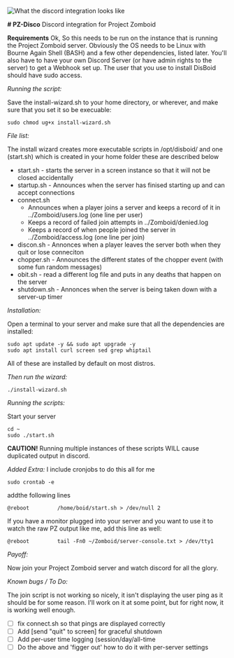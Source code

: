 
![What the discord integration looks like](https://i.imgur.com/Xa4TcU1.jpeg)

**# PZ-Disco**
Discord integration for Project Zomboid

**Requirements**
Ok, So this needs to be run on the instance that is running the Project Zomboid server.
Obviously the OS needs to be Linux with Bourne Again Shell (BASH) and a few other dependencies, listed later.
You'll also have to have your own Discord Server (or have admin rights to the server) to get a Webhook set up.
The user that you use to install DisBoid should have sudo access.

_Running the script:_

Save the install-wizard.sh to your home directory, or wherever, and make sure that you set it so be execuable:

```
sudo chmod ug+x install-wizard.sh
```

_File list:_

The install wizard creates more executable scripts in /opt/disboid/ and one (start.sh) which is created in your home folder these are described below

- start.sh - starts the server in a screen instance so that it will not be closed accidentally
- startup.sh - Announces when the server has finised starting up and can accept connections
- connect.sh
  - Announces when a player joins a server and keeps a record of it in ../Zomboid/users.log (one line per user)
  - Keeps a record of failed join attempts in ../Zomboid/denied.log
  - Keeps a record of when people joined the server in ../Zomboid/access.log (one line per join)
- discon.sh - Annonces when a player leaves the server both when they quit or lose conneciton
- chopper.sh - Announces the different states of the chopper event (with some fun random messages)
- obit.sh - read a different log file and puts in any deaths that happen on the server
- shutdown.sh - Annonces when the server is being taken down with a server-up timer

_Installation:_

Open a terminal to your server and make sure that all the dependencies are installed:

```
sudo apt update -y && sudo apt upgrade -y
sudo apt install curl screen sed grep whiptail
```

All of these are installed by default on most distros.

_Then run the wizard:_

```
./install-wizard.sh
```

_Running the scripts:_

Start your server

```
cd ~
sudo ./start.sh
```

**CAUTION!** Running multiple instances of these scripts WILL cause duplicated output in discord.

_Added Extra:_
I include cronjobs to do this all for me

```
sudo crontab -e
```

addthe following lines

```
@reboot         /home/boid/start.sh > /dev/null 2
```

If you have a monitor plugged into your server and you want to use it to watch the raw PZ output like me, add this line as well:

```
@reboot         tail -Fn0 ~/Zomboid/server-console.txt > /dev/tty1
```


_Payoff:_

Now join your Project Zomboid server and watch discord for all the glory.

_Known bugs / To Do:_

The join script is not working so nicely, it isn't displaying the user ping as it should be for some reason. I'll work on it at some point, but for right now, it is working well enough.
- [ ] fix connect.sh so that pings are displayed correctly
- [ ] Add [send "quit" to screen] for graceful shutdown
- [ ] Add per-user time logging (session/day/all-time
- [ ] Do the above and 'figger out' how to do it with per-server settings
